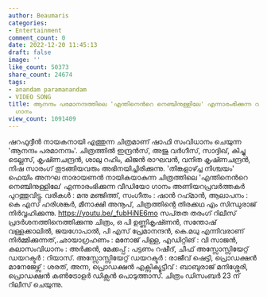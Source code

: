 ```yaml
---
author: Beaumaris
categories:
- Entertainment
comment_count: 0
date: 2022-12-20 11:45:13
draft: false
image: ''
like_count: 50373
share_count: 24674
tags:
- anandam paramanandam
- VIDEO SONG
title: ആനന്ദം പരമാനന്ദത്തിലെ 'എന്തിനെന്‍റെ നെഞ്ചിനുള്ളിലേ' എന്നാരംഭിക്കുന്ന വീഡിയോ
  ഗാനം
view_count: 1091409
---
```


ഷറഫുദ്ദീൻ നായകനായി എത്തുന്ന ചിത്രമാണ് ഷാഫി സംവിധാനം ചെയുന്ന 'ആനന്ദം പരമാനന്ദം'. ചിത്രത്തില്‍ ഇന്ദ്രൻസ്, അജു വർ​ഗീസ്, സാദ്ദിഖ്, കിച്ചു ടെല്ലസ്, കൃഷ്‍ണചന്ദ്രൻ, ശാലു റഹിം, കിജൻ രാഘവൻ, വനിത കൃഷ്‍ണചന്ദ്രൻ, നിഷ സാരംഗ് തുടങ്ങിയവരും അഭിനയിച്ചിരിക്കുന്നു. 'തിങ്കളാഴ്ച്ച നിശ്ചയം' ഫെയിം അനഘ നാരായണൻ നായികയാകുന്ന ചിത്രത്തിലെ 'എന്തിനെന്‍റെ നെഞ്ചിനുള്ളിലേ' എന്നാരംഭിക്കുന്ന വീഡിയോ ഗാനം അണിയറപ്രവർത്തകർ പുറത്തുവിട്ടു. വരികള്‍ : മനു മഞ്ജിത്ത്, സംഗീതം : ഷാന്‍ റഹ്‍മാന്‍, ആലാപനം : കെ എസ് ഹരിശങ്കർ, മീനാക്ഷി അനൂപ്, ചിത്രത്തിന്റെ തിരക്കഥ എം സിന്ധുരാജ് നിർവ്വഹിക്കുന്നു. https://youtu.be/_fubHiNE6mo സപ്‍തത തരംഗ് റിലീസ് പ്രദർശനത്തിനെത്തിക്കുന്നു ചിത്രം, ഒ പി ഉണ്ണികൃഷ്‍ണൻ, സന്തോഷ് വള്ളക്കാലിൽ, ജയഗോപാൽ, പി എസ് പ്രേമാനന്ദൻ, കെ.മധു എന്നിവരാണ് നിർമ്മിക്കുന്നത്,.ഛായാഗ്രഹണം : മനോജ് പിള്ള, എഡിറ്റിങ് : വി സാജൻ, കലാസംവിധാനം : അർക്കൻ, മേക്കപ്പ് : പട്ടണം റഷീദ്, ചീഫ് അസ്സോസ്സിയേറ്റ് ഡയറക്ടർ : റിയാസ്. അസ്സോസ്സിയേറ്റ് ഡയറക്ടർ : രാജീവ് ഷെട്ടി, പ്രൊഡക്ഷൻ മാനേജേഴ്സ് : ശരത്, അന്ന, പ്രൊഡക്ഷൻ എക്സിക്യൂട്ടീവ് : ബാബുരാജ് മനിശ്ശേരി, പ്രൊഡക്ഷൻ കൺട്രോളർ ഡിക്സൻ പൊടുത്താസ്. ചിത്രം ഡിസംബര്‍ 23 ന് റിലീസ് ചെയുന്നു. &nbsp; &nbsp;